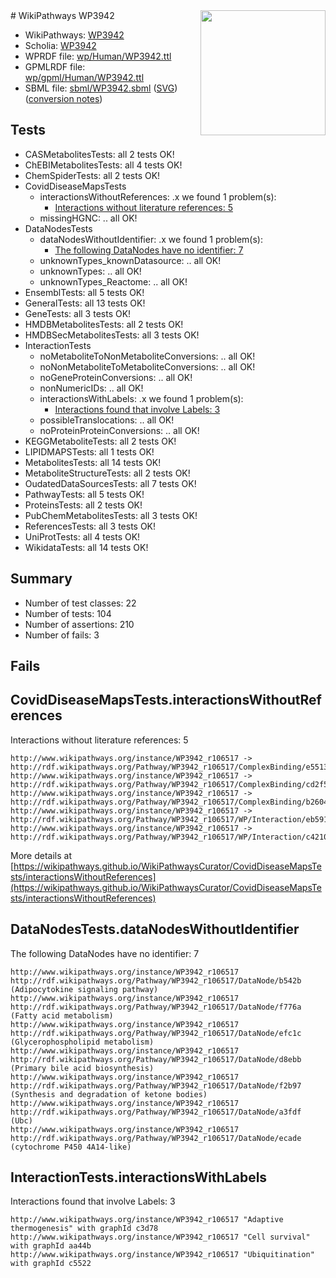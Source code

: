 <img style="float: right; width: 200px" src="../logo.png" />
# WikiPathways WP3942

* WikiPathways: [WP3942](https://identifiers.org/wikipathways:WP3942)
* Scholia: [WP3942](https://scholia.toolforge.org/wikipathways/WP3942)
* WPRDF file: [wp/Human/WP3942.ttl](../wp/Human/WP3942.ttl)
* GPMLRDF file: [wp/gpml/Human/WP3942.ttl](../wp/gpml/Human/WP3942.ttl)
* SBML file: [sbml/WP3942.sbml](../sbml/WP3942.sbml) ([SVG](../sbml/WP3942.svg)) ([conversion notes](../sbml/WP3942.txt))

## Tests
* CASMetabolitesTests: all 2 tests OK!
* ChEBIMetabolitesTests: all 4 tests OK!
* ChemSpiderTests: all 2 tests OK!
* CovidDiseaseMapsTests
    * interactionsWithoutReferences: .x we found 1 problem(s):
        * [Interactions without literature references: 5](#2e295933)
    * missingHGNC: .. all OK!
* DataNodesTests
    * dataNodesWithoutIdentifier: .x we found 1 problem(s):
        * [The following DataNodes have no identifier: 7](#d2d32fa6)
    * unknownTypes_knownDatasource: .. all OK!
    * unknownTypes: .. all OK!
    * unknownTypes_Reactome: .. all OK!
* EnsemblTests: all 5 tests OK!
* GeneralTests: all 13 tests OK!
* GeneTests: all 3 tests OK!
* HMDBMetabolitesTests: all 2 tests OK!
* HMDBSecMetabolitesTests: all 3 tests OK!
* InteractionTests
    * noMetaboliteToNonMetaboliteConversions: .. all OK!
    * noNonMetaboliteToMetaboliteConversions: .. all OK!
    * noGeneProteinConversions: .. all OK!
    * nonNumericIDs: .. all OK!
    * interactionsWithLabels: .x we found 1 problem(s):
        * [Interactions found that involve Labels: 3](#630d267a)
    * possibleTranslocations: .. all OK!
    * noProteinProteinConversions: .. all OK!
* KEGGMetaboliteTests: all 2 tests OK!
* LIPIDMAPSTests: all 1 tests OK!
* MetabolitesTests: all 14 tests OK!
* MetaboliteStructureTests: all 2 tests OK!
* OudatedDataSourcesTests: all 7 tests OK!
* PathwayTests: all 5 tests OK!
* ProteinsTests: all 2 tests OK!
* PubChemMetabolitesTests: all 3 tests OK!
* ReferencesTests: all 3 tests OK!
* UniProtTests: all 4 tests OK!
* WikidataTests: all 14 tests OK!


## Summary

* Number of test classes: 22
* Number of tests: 104
* Number of assertions: 210
* Number of fails: 3

## Fails

<a name="2e295933" />

## CovidDiseaseMapsTests.interactionsWithoutReferences

Interactions without literature references: 5
```
http://www.wikipathways.org/instance/WP3942_r106517 -> http://rdf.wikipathways.org/Pathway/WP3942_r106517/ComplexBinding/e5513
http://www.wikipathways.org/instance/WP3942_r106517 -> http://rdf.wikipathways.org/Pathway/WP3942_r106517/ComplexBinding/cd2f5
http://www.wikipathways.org/instance/WP3942_r106517 -> http://rdf.wikipathways.org/Pathway/WP3942_r106517/ComplexBinding/b2604
http://www.wikipathways.org/instance/WP3942_r106517 -> http://rdf.wikipathways.org/Pathway/WP3942_r106517/WP/Interaction/eb591
http://www.wikipathways.org/instance/WP3942_r106517 -> http://rdf.wikipathways.org/Pathway/WP3942_r106517/WP/Interaction/c4210
```

More details at [https://wikipathways.github.io/WikiPathwaysCurator/CovidDiseaseMapsTests/interactionsWithoutReferences](https://wikipathways.github.io/WikiPathwaysCurator/CovidDiseaseMapsTests/interactionsWithoutReferences)

<a name="d2d32fa6" />

## DataNodesTests.dataNodesWithoutIdentifier

The following DataNodes have no identifier: 7
```
http://www.wikipathways.org/instance/WP3942_r106517 http://rdf.wikipathways.org/Pathway/WP3942_r106517/DataNode/b542b (Adipocytokine signaling pathway)
http://www.wikipathways.org/instance/WP3942_r106517 http://rdf.wikipathways.org/Pathway/WP3942_r106517/DataNode/f776a (Fatty acid metabolism)
http://www.wikipathways.org/instance/WP3942_r106517 http://rdf.wikipathways.org/Pathway/WP3942_r106517/DataNode/efc1c (Glycerophospholipid metabolism)
http://www.wikipathways.org/instance/WP3942_r106517 http://rdf.wikipathways.org/Pathway/WP3942_r106517/DataNode/d8ebb (Primary bile acid biosynthesis)
http://www.wikipathways.org/instance/WP3942_r106517 http://rdf.wikipathways.org/Pathway/WP3942_r106517/DataNode/f2b97 (Synthesis and degradation of ketone bodies)
http://www.wikipathways.org/instance/WP3942_r106517 http://rdf.wikipathways.org/Pathway/WP3942_r106517/DataNode/a3fdf (Ubc)
http://www.wikipathways.org/instance/WP3942_r106517 http://rdf.wikipathways.org/Pathway/WP3942_r106517/DataNode/ecade (cytochrome P450 4A14-like)
```

<a name="630d267a" />

## InteractionTests.interactionsWithLabels

Interactions found that involve Labels: 3
```
http://www.wikipathways.org/instance/WP3942_r106517 "Adaptive thermogenesis" with graphId c3d78
http://www.wikipathways.org/instance/WP3942_r106517 "Cell survival" with graphId aa44b
http://www.wikipathways.org/instance/WP3942_r106517 "Ubiquitination" with graphId c5522
```

